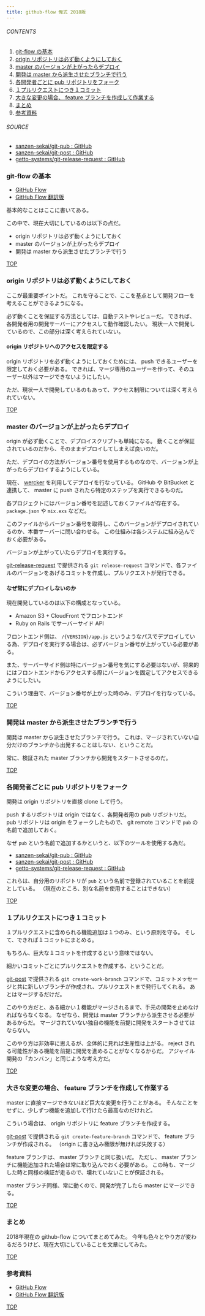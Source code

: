 ```yaml
---
title: github-flow 俺式 2018版
---
```

<a id="top"></a>

###### CONTENTS

1. [git-flow の基本](#git-flow)
1. [origin リポジトリは必ず動くようにしておく](#keep-origin-safe)
1. [master のバージョンが上がったらデプロイ](#deploy-when-version-up)
1. [開発は master から派生させたブランチで行う](#develop-from-master)
1. [各開発者ごとに pub リポジトリをフォーク](#pub-repository)
1. [１プルリクエストにつき１コミット](#pull-request)
1. [大きな変更の場合、 feature ブランチを作成して作業する](#feature-branch)
1. [まとめ](#postscript)
1. [参考資料](#reference)

###### SOURCE

- [sanzen-sekai/git-pub : GitHub](https://github.com/sanzen-sekai/git-pub)
- [sanzen-sekai/git-post : GitHub](https://github.com/sanzen-sekai/git-post)
- [getto-systems/git-release-request : GitHub](https://github.com/getto-systems/git-release-request)


<a id="git-flow"></a>
### git-flow の基本

- [GitHub Flow](http://scottchacon.com/2011/08/31/github-flow.html)
- [GitHub Flow 翻訳版](https://gist.github.com/Gab-km/3705015)

基本的なことはここに書いてある。

この中で、現在大切にしているのは以下の点だ。

- origin リポジトリは必ず動くようにしておく
- master のバージョンが上がったらデプロイ
- 開発は master から派生させたブランチで行う


[TOP](#top)
<a id="keep-origin-safe"></a>
### origin リポジトリは必ず動くようにしておく

ここが最重要ポイントだ。
これを守ることで、ここを基点として開発フローを考えることができるようになる。

必ず動くことを保証する方法としては、自動テストやレビューだ。
できれば、各開発者用の開発サーバーにアクセスして動作確認したい。
現状一人で開発しているので、この部分は深く考えられていない。

#### origin リポジトリへのアクセスを限定する

origin リポジトリを必ず動くようにしておくためには、 push できるユーザーを限定しておく必要がある。
できれば、マージ専用のユーザーを作って、そのユーザー以外はマージできないようにしたい。

ただ、現状一人で開発しているのもあって、アクセス制限については深く考えられていない。


[TOP](#top)
<a id="deploy-when-version-up"></a>
### master のバージョンが上がったらデプロイ

origin が必ず動くことで、デプロイスクリプトも単純になる。
動くことが保証されているのだから、そのままデプロイしてしまえば良いのだ。

ただ、デプロイの方法がバージョン番号を使用するものなので、バージョンが上がったらデプロイするようにしている。

現在、 [wercker](http://www.wercker.com/) を利用してデプロイを行なっている。
GitHub や BitBucket と連携して、 master に push されたら特定のステップを実行できるものだ。

各プロジェクトにはバージョン番号を記述しておくファイルが存在する。
`package.json` や `mix.exs` などだ。

このファイルからバージョン番号を取得し、このバージョンがデプロイされているのか、本番サーバーに問い合わせる。
この仕組みは各システムに組み込んでおく必要がある。

バージョンが上がっていたらデプロイを実行する。

[git-release-request](https://github.com/getto-systems/git-release-request) で提供される `git release-request` コマンドで、各ファイルのバージョンをあげるコミットを作成し、プルリクエストが発行できる。

#### なぜ常にデプロイしないのか

現在開発しているのは以下の構成となっている。

- Amazon S3 + CloudFront でフロントエンド
- Ruby on Rails でサーバーサイド API

フロントエンド側は、 `/{VERSION}/app.js` というようなパスでデプロイしている為、デプロイを実行する場合は、必ずバージョン番号が上がっている必要がある。

また、サーバーサイド側は特にバージョン番号を気にする必要はないが、将来的にはフロントエンドからアクセスする際にバージョンを固定してアクセスできるようにしたい。

こういう理由で、バージョン番号が上がった時のみ、デプロイを行なっている。


[TOP](#top)
<a id="develop-from-master"></a>
### 開発は master から派生させたブランチで行う

開発は master から派生させたブランチで行う。
これは、マージされていない自分だけのブランチから出発することはしない、ということだ。

常に、検証された master ブランチから開発をスタートさせるのだ。


[TOP](#top)
<a id="pub-repository"></a>
### 各開発者ごとに pub リポジトリをフォーク

開発は origin リポジトリを直接 clone して行う。

push するリポジトリは origin ではなく、各開発者用の pub リポジトリだ。
pub リポジトリは origin をフォークしたもので、 git remote コマンドで `pub` の名前で追加しておく。

なぜ `pub` という名前で追加するかというと、以下のツールを使用する為だ。

- [sanzen-sekai/git-pub : GitHub](https://github.com/sanzen-sekai/git-pub)
- [sanzen-sekai/git-post : GitHub](https://github.com/sanzen-sekai/git-post)
- [getto-systems/git-release-request : GitHub](https://github.com/getto-systems/git-release-request)

これらは、自分用のリポジトリが `pub` という名前で登録されていることを前提としている。
（現在のところ、別な名前を使用することはできない）


[TOP](#top)
<a id="pull-request"></a>
### １プルリクエストにつき１コミット

１プルリクエストに含められる機能追加は１つのみ、という原則を守る。
そして、できれば１コミットにまとめる。

もちろん、巨大な１コミットを作成するという意味ではない。

細かいコミットごとにプルリクエストを作成する、ということだ。

[git-post](https://github.com/sanzen-sekai/git-post) で提供される `git create-work-branch` コマンドで、コミットメッセージと共に新しいブランチが作成され、プルリクエストまで発行してくれる。
あとはマージするだけだ。

このやり方だと、ある細かい１機能がマージされるまで、手元の開発を止めなければならなくなる。
なぜなら、開発は master ブランチから派生させる必要があるからだ。
マージされていない独自の機能を前提に開発をスタートさせてはならない。

このやり方は非効率に思えるが、全体的に見れば生産性は上がる。
reject される可能性がある機能を前提に開発を進めることがなくなるからだ。
アジャイル開発の「カンバン」と同じような考え方だ。


[TOP](#top)
<a id="feature-branch"></a>
### 大きな変更の場合、 feature ブランチを作成して作業する

master に直接マージできないほど巨大な変更を行うことがある。
そんなことをせずに、少しずつ機能を追加して行けたら最高なのだけれど。

こういう場合は、 origin リポジトリに feature ブランチを作成する。

[git-post](https://github.com/sanzen-sekai/git-post) で提供される `git create-feature-branch` コマンドで、 feature ブランチが作成される。
（origin に書き込み権限が無ければ失敗する）

feature ブランチは、 master ブランチと同じ扱いだ。
ただし、 master ブランチに機能追加された場合は常に取り込んでおく必要がある。
この時も、マージした時と同様の検証が走るので、壊れていないことが保証される。

master ブランチ同様、常に動くので、開発が完了したら master にマージできる。


[TOP](#top)
<a id="postscript"></a>
### まとめ

2018年現在の github-flow についてまとめてみた。
今年も色々とやり方が変わるだろうけど、現在大切にしていることを文章にしてみた。


[TOP](#top)
<a id="reference"></a>
### 参考資料

- [GitHub Flow](http://scottchacon.com/2011/08/31/github-flow.html)
- [GitHub Flow 翻訳版](https://gist.github.com/Gab-km/3705015)


[TOP](#top)
